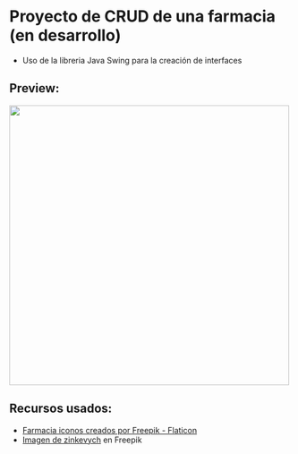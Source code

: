 # Proyecto de CRUD de una farmacia (en desarrollo)
- Uso de la libreria Java Swing para la creación de interfaces
## Preview:
<img src="https://user-images.githubusercontent.com/67403486/194251190-a41bb0c0-d099-443b-b799-b70b911f414b.png" width="500">

## Recursos usados:   
- <a href="https://www.flaticon.es/iconos-gratis/farmacia" title="farmacia iconos">Farmacia iconos creados por Freepik - Flaticon</a>
- <a href="https://www.freepik.es/foto-gratis/experto-masculino-consultando-cliente-sobre-productos-cuidado-corporal_21701093.htm#page=2&query=farmacia&position=10&from_view=keyword">Imagen de zinkevych</a> en Freepik
